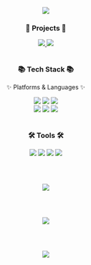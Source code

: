 <div align=center>
<img src="https://capsule-render.vercel.app/api?type=waving&color=auto&height=200&section=header&text=Sebin%20Github!&fontSize=70&animation=blink" />	
</div>
<div align=center>
  
<div align=center>
	<h3>🎨 Projects 🎨</h3>
</div>
<div align=center>
	<a href="https://wkdtpqls.github.io/Portfolio/" target="_blank">
		<img src="https://img.shields.io/badge/Portfolio-FF3633?style=flat&logo=Micro.blog&logoColor=white" />
	</a>
  <a href="https://wkdtpqls.github.io/HtmlCSSHardCoding/" target="_blank">
		<img src="https://img.shields.io/badge/CV-FF8800?style=flat&logo=Micro.blog&logoColor=white" />
	</a>
</div>
  
<br> 
  
<div align=center>
	<h3>📚 Tech Stack 📚</h3>
	<p>✨ Platforms & Languages ✨</p>
</div>
  
<div align="center">
	<img src="https://img.shields.io/badge/HTML5-E34F26?style=flat&logo=HTML5&logoColor=white" />
	<img src="https://img.shields.io/badge/CSS3-1572B6?style=flat&logo=CSS3&logoColor=white" />
	<img src="https://img.shields.io/badge/JavaScript-F7DF1E?style=flat&logo=JavaScript&logoColor=white" />	
  <br>
	<img src="https://img.shields.io/badge/MySQL-4479A1?style=flat&logo=MySQL&logoColor=white" />
  <img src="https://img.shields.io/badge/Python-3776AB?style=flat&logo=Python&logoColor=white" />
  <img src="https://img.shields.io/badge/PHP-777BB4?style=flat&logo=PHP&logoColor=white" />
  

</div>
<br>

<div align=center>
	<h3>🛠 Tools 🛠</h3>
</div>
<div align=center>
	<img src="https://img.shields.io/badge/Eclipse%20IDE-2C2255?style=flat&logo=EclipseIDE&logoColor=white" />
	<img src="https://img.shields.io/badge/Visual%20Studio%20Code-007ACC?style=flat&logo=VisualStudioCode&logoColor=white" />
	<img src="https://img.shields.io/badge/GitHub-181717?style=flat&logo=GitHub&logoColor=white" />
	<img src="https://img.shields.io/badge/Netlify-00C7B7?style=flat&logo=Netlify&logoColor=white" />
</div>
	
<br><br>

<!--language-->
<div align=center>
<img src="https://github-readme-stats.vercel.app/api/top-langs/?username=wkdtpqls&layout=compact"> 

<br><br>
<!--status-->
<img src="https://github-readme-stats.vercel.app/api?username=wkdtpqls&show_icons=true&theme=synthwave">
</div>

<br><br>


<!--footer-->
<div align=center>
<img src="https://capsule-render.vercel.app/api?section=footer&type=waving&color=auto&height=200&text=Thank%20You!&fontSize=50&animation=blink" />	
</div>
